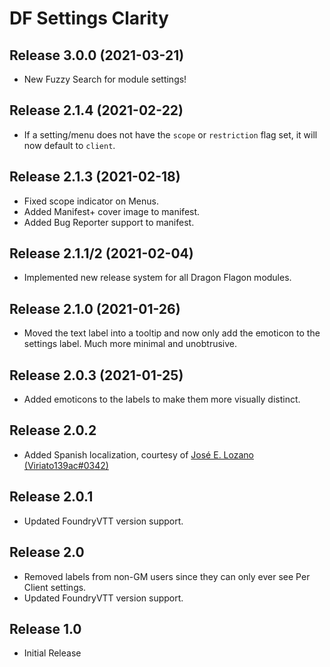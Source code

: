 # DF Settings Clarity

## Release 3.0.0 (2021-03-21)
- New Fuzzy Search for module settings!

## Release 2.1.4 (2021-02-22)
- If a setting/menu does not have the `scope` or `restriction` flag set, it will now default to `client`.

## Release 2.1.3 (2021-02-18)
- Fixed scope indicator on Menus.
- Added Manifest+ cover image to manifest.
- Added Bug Reporter support to manifest.

## Release 2.1.1/2 (2021-02-04)
- Implemented new release system for all Dragon Flagon modules.

## Release 2.1.0 (2021-01-26)
- Moved the text label into a tooltip and now only add the emoticon to the settings label. Much more minimal and unobtrusive.

## Release 2.0.3 (2021-01-25)
- Added emoticons to the labels to make them more visually distinct.

## Release 2.0.2
- Added Spanish localization, courtesy of [José E. Lozano (Viriato139ac#0342)](https://github.com/lozalojo)

## Release 2.0.1
- Updated FoundryVTT version support.

## Release 2.0
- Removed labels from non-GM users since they can only ever see Per Client settings.
- Updated FoundryVTT version support.

## Release 1.0
- Initial Release